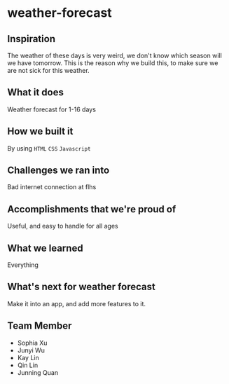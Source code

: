 #  weather-forecast
## Inspiration
The weather of these days is very weird, we don't know which season will we have tomorrow. This is the reason why we build this, to make sure we are not sick for this weather.  
## What it does
Weather forecast for 1-16 days
## How we built it
By using `HTML`  `CSS` `Javascript` 
## Challenges we ran into
Bad internet connection at flhs
## Accomplishments that we're proud of
Useful, and easy to handle for all ages
## What we learned
Everything
## What's next for weather forecast
Make it into an app, and add more features to it.
## Team Member
- Sophia Xu
- Junyi Wu
- Kay Lin
- Qin Lin
- Junning Quan
